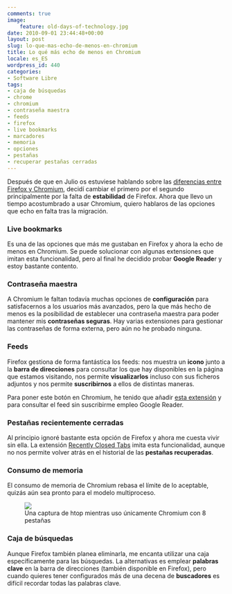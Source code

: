 ```yaml
---
comments: true
image:
    feature: old-days-of-technology.jpg
date: 2010-09-01 23:44:48+00:00
layout: post
slug: lo-que-mas-echo-de-menos-en-chromium
title: Lo qué más echo de menos en Chromium
locale: es_ES
wordpress_id: 440
categories:
- Software Libre
tags:
- caja de búsquedas
- chrome
- chromium
- contraseña maestra
- feeds
- firefox
- live bookmarks
- marcadores
- memoria
- opciones
- pestañas
- recuperar pestañas cerradas
---
```


Después de que en Julio os estuviese hablando sobre las [diferencias entre Firefox y Chromium](http://lopezpino.es/2010/07/18/%c2%bfchromium-o-firefox/), decidí cambiar el primero por el segundo principalmente por la falta de **estabilidad** de Firefox. Ahora que llevo un tiempo acostumbrado a usar Chromium, quiero hablaros de las opciones que echo en falta tras la migración.


### Live bookmarks


Es una de las opciones que más me gustaban en Firefox y ahora la echo de menos en Chromium. Se puede solucionar con algunas extensiones que imitan esta funcionalidad, pero al final he decidido probar **Google Reade**r y estoy bastante contento.


### Contraseña maestra


A Chromium le faltan todavía muchas opciones de **configuración** para satisfacernos a los usuarios más avanzados, pero la que más hecho de menos es la posibilidad de establecer una contraseña maestra para poder mantener mis **contraseñas seguras**. Hay varias extensiones para gestionar las contraseñas de forma externa, pero aún no he probado ninguna.




### Feeds


Firefox gestiona de forma fantástica los feeds: nos muestra un **icono** junto a la **barra de direcciones** para consultar los que hay disponibles en la página que estamos visitando, nos permite **visualizarlos** incluso con sus ficheros adjuntos y nos permite **suscribirnos** a ellos de distintas maneras.

Para poner este botón en Chromium, he tenido que añadir [esta extensión](https://chrome.google.com/extensions/detail/nlbjncdgjeocebhnmkbbbdekmmmcbfjd?hl=en-US) y para consultar el feed sin suscribirme empleo Google Reader.


### Pestañas recientemente cerradas


Al principio ignoré bastante esta opción de Firefox y ahora me cuesta vivir sin ella. La extensión [Recently Closed Tabs](https://chrome.google.com/extensions/detail/opefiliglgllmponlmoajkfbcaigocfc?hl=en) imita esta funcionalidad, aunque no nos permite volver atrás en el historial de las **pestañas recuperadas**.


### Consumo de memoria


El consumo de memoria de Chromium rebasa el límite de lo aceptable, quizás aún sea pronto para el modelo multiproceso.

<figure>
	<a href="http://jllopezpino.files.wordpress.com/2010/08/chromium-ram.png" alt="Una captura de htop mientras uso únicamente Chromium con 8 pestañas">
		<img src="http://jllopezpino.files.wordpress.com/2010/08/chromium-ram.png">
	</a>
	<figcaption>Una captura de htop mientras uso únicamente Chromium con 8 pestañas</figcaption>
</figure>



### Caja de búsquedas


Aunque Firefox también planea eliminarla, me encanta utilizar una caja específicamente para las búsquedas. La alternativas es emplear **palabras clave** en la barra de direcciones (también disponible en Firefox), pero cuando quieres tener configurados más de una decena de **buscadores** es difícil recordar todas las palabras clave.
